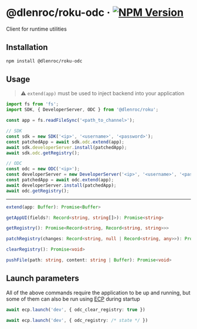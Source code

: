 # @dlenroc/roku-odc · [![NPM Version](https://img.shields.io/npm/v/@dlenroc/roku-odc)](https://www.npmjs.com/package/@dlenroc/roku-odc)

Client for runtime utilities

## Installation

```sh
npm install @dlenroc/roku-odc
```

## Usage

> ⚠️ `extend(app)` must be used to inject backend into your application

```typescript
import fs from 'fs';
import SDK, { DeveloperServer, ODC } from '@dlenroc/roku';

const app = fs.readFileSync('<path_to_channel>');

// SDK
const sdk = new SDK('<ip>', '<username>', '<password>');
const patchedApp = await sdk.odc.extend(app);
await sdk.developerServer.install(patchedApp);
await sdk.odc.getRegistry();

// ODC
const odc = new ODC('<ip>');
const developerServer = new DeveloperServer('<ip>', '<username>', '<password>');
const patchedApp = await odc.extend(app);
await developerServer.install(patchedApp);
await odc.getRegistry();
```

---

```typescript
extend(app: Buffer): Promise<Buffer>
```

```typescript
getAppUI(fields?: Record<string, string[]>): Promise<string>
```

```typescript
getRegistry(): Promise<Record<string, Record<string, string>>>
```

```typescript
patchRegistry(changes: Record<string, null | Record<string, any>>): Promise<void>
```

```typescript
clearRegistry(): Promise<void>
```

```typescript
pushFile(path: string, content: string | Buffer): Promise<void>
```

## Launch parameters

All of the above commands require the application to be up and running, but some of them can also be run using [ECP](/packages/ecp#readme) during startup

```typescript
await ecp.launch('dev', { odc_clear_registry: true })
```

```typescript
await ecp.launch('dev', { odc_registry: /* state */ })
```

